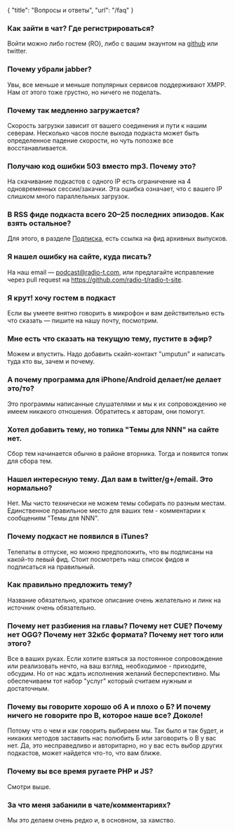 {
   "title": "Вопросы и ответы",
   "url": "/faq"
}


### Как зайти в чат? Где регистрироваться?
Войти можно либо гостем (RO), либо с вашим экаунтом на [github](https://github.com) или twitter.

### Почему убрали jabber?
Увы, все меньше и меньше популярных сервисов поддерживают XMPP. Нам от этого тоже грустно, но ничего не поделать.

### Почему так медленно загружается?
Скорость загрузки зависит от вашего соединения и пути к нашим северам. Несколько часов после выхода подкаста может быть определенное падение скорости, но чуть попозже все восстанавливается.

### Получаю код ошибки 503 вместо mp3. Почему это?
На скачивание подкастов с одного IP есть ограничение на 4 одновременных сессии/закачки. Эта ошибка означает, что с вашего IP слишком много параллельных загрузок.

### В RSS фиде подкаста всего 20–25 последних эпизодов. Как взять остальное?
Для этого, в разделе [Подписка](/feeds/), есть ссылка на фид архивных выпусков.

### Я нашел ошибку на сайте, куда писать?
На наш email — [podcast@radio-t.com](mailto:podcast@radio-t.com), или предлагайте исправление через pull request на https://github.com/radio-t/radio-t-site.

### Я крут! хочу гостем в подкаст
Если вы умеете внятно говорить в микрофон и вам действительно есть что сказать — пишите на нашу почту, посмотрим.

### Мне есть что сказать на текущую тему, пустите в эфир?
Можем и впустить. Надо добавить скайп-контакт "umputun" и написать туда кто вы, зачем и почему.

### А почему программа для iPhone/Android делает/не делает это/то?
Это программы написанные слушателями и мы к их сопровождению не имеем никакого отношения. Обратитесь к авторам, они помогут.

### Хотел добавить тему, но топика "Темы для NNN" на сайте нет.
Сбор тем начинается обычно в районе вторника. Тогда и появится топик для сбора тем.

### Нашел интересную тему. Дал вам в twitter/g+/email. Это нормально?
Нет. Мы чисто технически не можем темы собирать по разным местам. Единственное правильное место для ваших тем - комментарии к сообщениям "Темы для NNN".

### Почему подкаст не появился в iTunes?
Телепаты в отпуске, но можно предположить, что вы подписаны на какой-то левый фид. Стоит посмотреть наш список фидов и подписаться на правильный.

### Как правильно предложить тему?
Название обязательно, краткое описание очень желательно и линк на источник очень обязательно.

### Почему нет разбиения на главы? Почему нет CUE? Почему нет OGG? Почему нет 32кбс формата? Почему нет того или этого?
Все в ваших руках. Если хотите взяться за постоянное сопровождение или реализовать нечто, на ваш взгляд, необходимое - приходите, обсудим. Но от нас ждать исполнения желаний бесперспективно. Мы обеспечиваем тот набор "услуг" который считаем нужным и достаточным.

### Почему вы говорите хорошо об А и плохо о Б? И почему ничего не говорите про В, которое наше все? Доколе!
Потому что о чем и как говорить выбираем мы. Так было и так будет, и никаких методов заставить нас полюбить Б или заговорить о В у вас нет. Да, это несправедливо и авторитарно, но у вас есть выбор других подкастов, может найдется что-то, что вам ближе.

### Почему вы все время ругаете PHP и JS?
Смотри выше.

### За что меня забанили в чате/комментариях?
Мы это делаем очень редко и, в основном, за хамство.
